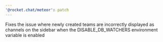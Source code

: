 ```yaml
---
'@rocket.chat/meteor': patch
---
```


Fixes the issue where newly created teams are incorrectly displayed as channels on the sidebar when the DISABLE_DB_WATCHERS environment variable is enabled
